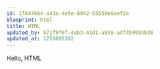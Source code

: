 ```yaml
---
id: 1f847664-a43a-4efe-8942-55558e6aef2e
blueprint: html
title: HTML
updated_by: b71f9f6f-4eb3-41d1-a936-adf45995bb38
updated_at: 1755065382
---
```

<p>Hello, HTML</p>